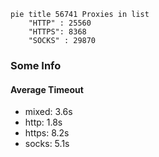
```mermaid
pie title 56741 Proxies in list
    "HTTP" : 25560
    "HTTPS": 8368
    "SOCKS" : 29870
```

### Some Info
#### Average Timeout

- mixed: 3.6s
- http: 1.8s
- https: 8.2s
- socks: 5.1s